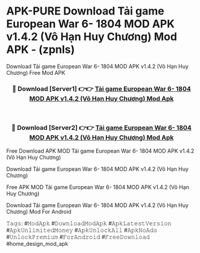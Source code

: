 # APK-PURE Download Tải game European War 6- 1804 MOD APK v1.4.2 (Vô Hạn Huy Chương) Mod APK - (zpnls)
Download Tải game European War 6- 1804 MOD APK v1.4.2 (Vô Hạn Huy Chương) Free Mod APK

<div align="center">
<h3>🔴 Download [Server1] 👉👉 <a href="https://apk-comot.site?title=Tải_game_European_War_6-_1804_MOD_APK_v1.4.2_(Vô_Hạn_Huy_Chương)">Tải game European War 6- 1804 MOD APK v1.4.2 (Vô Hạn Huy Chương) Mod Apk</a></h3><br>

<h3>🔴 Download [Server2] 👉👉 <a href="https://apk-comot.site?title=Tải_game_European_War_6-_1804_MOD_APK_v1.4.2_(Vô_Hạn_Huy_Chương)">Tải game European War 6- 1804 MOD APK v1.4.2 (Vô Hạn Huy Chương) Mod Apk</a></h3>
</div>


Free Download APK MOD Tải game European War 6- 1804 MOD APK v1.4.2 (Vô Hạn Huy Chương)

Download Tải game European War 6- 1804 MOD APK v1.4.2 (Vô Hạn Huy Chương) 

Free APK MOD Tải game European War 6- 1804 MOD APK v1.4.2 (Vô Hạn Huy Chương) 

Download Tải game European War 6- 1804 MOD APK v1.4.2 (Vô Hạn Huy Chương) Mod For Android

𝚃𝚊𝚐𝚜: #𝙼𝚘𝚍𝙰𝚙𝚔 #𝙳𝚘𝚠𝚗𝚕𝚘𝚊𝚍𝙼𝚘𝚍𝙰𝚙𝚔 #𝙰𝚙𝚔𝙻𝚊𝚝𝚎𝚜𝚝𝚅𝚎𝚛𝚜𝚒𝚘𝚗 #𝙰𝚙𝚔𝚄𝚗𝚕𝚒𝚖𝚒𝚝𝚎𝚍𝙼𝚘𝚗𝚎𝚢 #𝙰𝚙𝚔𝚄𝚗𝚕𝚘𝚌𝚔𝙰𝚕𝚕 #𝙰𝚙𝚔𝙽𝚘𝙰𝚍𝚜 #𝚄𝚗𝚕𝚘𝚌𝚔𝙿𝚛𝚎𝚖𝚒𝚞𝚖 #𝙵𝚘𝚛𝙰𝚗𝚍𝚛𝚘𝚒𝚍 #𝙵𝚛𝚎𝚎𝙳𝚘𝚠𝚗𝚕𝚘𝚊𝚍 #home_design_mod_apk